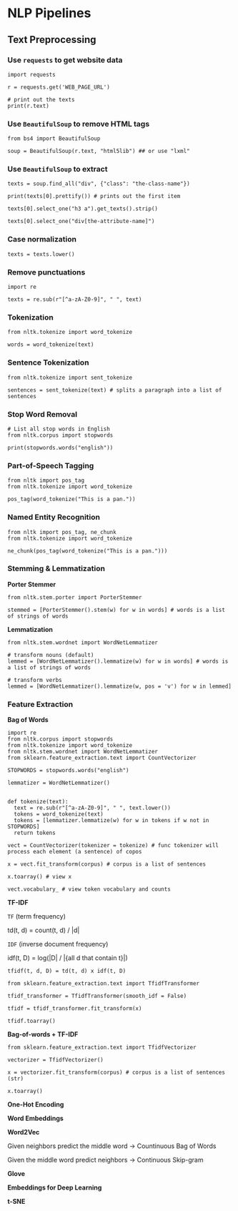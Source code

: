# NLP Pipelines


## Text Preprocessing

### Use `requests` to get website data

```python3
import requests

r = requests.get('WEB_PAGE_URL')

# print out the texts
print(r.text)
```

### Use `BeautifulSoup` to remove HTML tags

```python3
from bs4 import BeautifulSoup

soup = BeautifulSoup(r.text, "html5lib") ## or use "lxml"
```

### Use `BeautifulSoup` to extract 

```python3
texts = soup.find_all("div", {"class": "the-class-name"})

print(texts[0].prettify()) # prints out the first item

texts[0].select_one("h3 a").get_texts().strip()

texts[0].select_one("div[the-attribute-name]")
```

### Case normalization

```python3
texts = texts.lower()
```

### Remove punctuations

```python3
import re

texts = re.sub(r"[^a-zA-Z0-9]", " ", text)
```

### Tokenization

```python3
from nltk.tokenize import word_tokenize

words = word_tokenize(text)
```

### Sentence Tokenization

```python3
from nltk.tokenize import sent_tokenize

sentences = sent_tokenize(text) # splits a paragraph into a list of sentences
```

### Stop Word Removal

```python3
# List all stop words in English
from nltk.corpus import stopwords

print(stopwords.words("english"))
```

### Part-of-Speech Tagging

```python3
from nltk import pos_tag
from nltk.tokenize import word_tokenize

pos_tag(word_tokenize("This is a pan."))
```
### Named Entity Recognition

```python3
from nltk import pos_tag, ne_chunk
from nltk.tokenize import word_tokenize

ne_chunk(pos_tag(word_tokenize("This is a pan.")))
```

### Stemming & Lemmatization

**Porter Stemmer**

```python3
from nltk.stem.porter import PorterStemmer

stemmed = [PorterStemmer().stem(w) for w in words] # words is a list of strings of words
```

**Lemmatization**

```python3
from nltk.stem.wordnet import WordNetLemmatizer

# transform nouns (default)
lemmed = [WordNetLemmatizer().lemmatize(w) for w in words] # words is a list of strings of words

# transform verbs
lemmed = [WordNetLemmatizer().lemmatize(w, pos = 'v') for w in lemmed]
```

### Feature Extraction

**Bag of Words**

``` python3
import re
from nltk.corpus import stopwords
from nltk.tokenize import word_tokenize
from nltk.stem.wordnet import WordNetLemmatizer
from sklearn.feature_extraction.text import CountVectorizer

STOPWORDS = stopwords.words("english")

lemmatizer = WordNetLemmatizer()


def tokenize(text):
  text = re.sub(r"[^a-zA-Z0-9]", " ", text.lower())
  tokens = word_tokenize(text)
  tokens = [lemmatizer.lemmatize(w) for w in tokens if w not in STOPWORDS]
  return tokens

vect = CountVectorizer(tokenizer = tokenize) # func tokenizer will process each element (a sentence) of copos

x = vect.fit_transform(corpus) # corpus is a list of sentences

x.toarray() # view x

vect.vocabulary_ # view token vocabulary and counts

```

**TF-IDF**

`TF` (term frequency)

td(t, d) = count(t, d) / |d|

`IDF` (inverse document frequency)

idf(t, D) = log(|D| / |{all d that contain t}|)

`tfidf(t, d, D) = td(t, d) x idf(t, D)`

```python3
from sklearn.feature_extraction.text import TfidfTransformer

tfidf_transformer = TfidfTransformer(smooth_idf = False)

tfidf = tfidf_transformer.fit_transform(x)

tfidf.toarray()
```

**Bag-of-words + TF-IDF**

```python3
from sklearn.feature_extraction.text import TfidfVectorizer

vectorizer = TfidfVectorizer()

x = vectorizer.fit_transform(corpus) # corpus is a list of sentences (str)

x.toarray()
```

**One-Hot Encoding**



**Word Embeddings**


**Word2Vec**

Given neighbors predict the middle word -> Countinuous Bag of Words

Given the middle word predict neighbors -> Continuous Skip-gram

**Glove**



**Embeddings for Deep Learning**

**t-SNE**












